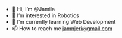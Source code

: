 - 👋 Hi, I’m @Jamila
- 👀 I’m interested in Robotics
- 🌱 I’m currently learning Web Development
- 📫 How to reach me jamnjeri@gmail.com

<!---
jamnjeri/jamnjeri is a ✨ special ✨ repository because its `README.md` (this file) appears on your GitHub profile.
You can click the Preview link to take a look at your changes.
--->
